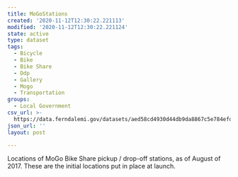 ```yaml
---
title: MoGoStations
created: '2020-11-12T12:30:22.221113'
modified: '2020-11-12T12:30:22.221124'
state: active
type: dataset
tags:
  - Bicycle
  - Bike
  - Bike Share
  - Ddp
  - Gallery
  - Mogo
  - Transportation
groups:
  - Local Government
csv_url: >-
  https://data.ferndalemi.gov/datasets/aed58cd4930d44db9da8867c5e784efd_0.csv?outSR=%7B%22latestWkid%22%3A4326%2C%22wkid%22%3A4326%7D
json_url: ''
layout: post

---
```

Locations of MoGo Bike Share pickup / drop-off stations, as of August of 2017. These are the initial locations put in place at launch. 
